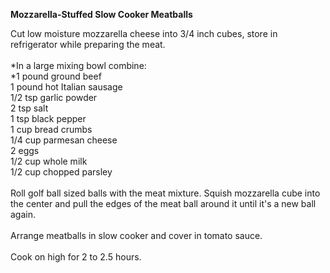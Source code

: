 **Mozzarella-Stuffed Slow Cooker Meatballs**

Cut low moisture mozzarella cheese into 3/4 inch cubes, store in
refrigerator while preparing the meat.\
\
*In a large mixing bowl combine: \
*1 pound ground beef\
1 pound hot Italian sausage\
1/2 tsp garlic powder\
2 tsp salt\
1 tsp black pepper\
1 cup bread crumbs\
1/4 cup parmesan cheese\
2 eggs\
1/2 cup whole milk\
1/2 cup chopped parsley\
\
Roll golf ball sized balls with the meat mixture. Squish mozzarella cube
into the center and pull the edges of the meat ball around it until it's
a new ball again.\
\
Arrange meatballs in slow cooker and cover in tomato sauce. \
\
Cook on high for 2 to 2.5 hours.
